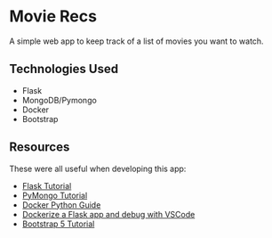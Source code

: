 # Movie Recs

A simple web app to keep track of a list of movies you want to watch.

## Technologies Used

* Flask
* MongoDB/Pymongo
* Docker
* Bootstrap

## Resources

These were all useful when developing this app:

* [Flask Tutorial](https://flask.palletsprojects.com/en/2.0.x/tutorial/)
* [PyMongo Tutorial](https://pymongo.readthedocs.io/en/stable/tutorial.html)
* [Docker Python Guide](https://docs.docker.com/language/python/)
* [Dockerize a Flask app and debug with VSCode](https://dev.to/pacheco/dockerize-a-flask-app-and-debug-with-vscode-34i1)
* [Bootstrap 5 Tutorial](https://www.w3schools.com/bootstrap5/index.php)